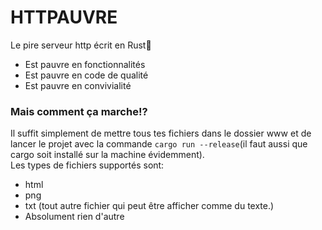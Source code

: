 # HTTPAUVRE
Le pire serveur http écrit en Rust🦀

- Est pauvre en fonctionnalités
- Est pauvre en code de qualité
- Est pauvre en convivialité

### Mais comment ça marche!?
Il suffit simplement de mettre tous tes fichiers dans le dossier www et de 
lancer le projet avec la commande `cargo run --release`(il faut aussi que cargo
soit installé sur la machine évidemment).
<br />
Les types de fichiers supportés sont:
- html
- png
- txt (tout autre fichier qui peut être afficher comme du texte.)
- Absolument rien d'autre
